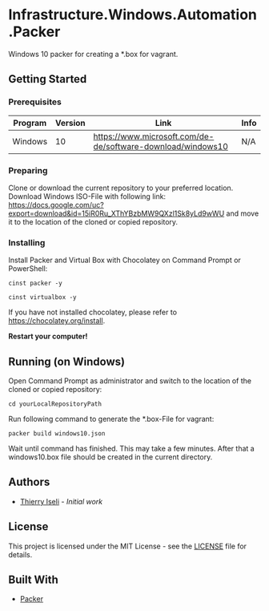 # Infrastructure.Windows.Automation.Packer

Windows 10 packer for creating a *.box for vagrant.

## Getting Started

### Prerequisites

| Program | Version | Link | Info |
|-------------|-------------|-----|--|
| Windows | 10 | https://www.microsoft.com/de-de/software-download/windows10 | N/A |

### Preparing

Clone or download the current repository to your preferred location.
Download Windows ISO-File with following link: https://docs.google.com/uc?export=download&id=15iR0Ru_XThYBzbMW9QXzl1Sk8yLd9wWU and move it to the location of the cloned or copied repository.

### Installing

Install Packer and Virtual Box with Chocolatey on Command Prompt or PowerShell:

```
cinst packer -y
```

```
cinst virtualbox -y
```

If you have not installed chocolatey, please refer to https://chocolatey.org/install. 

**Restart your computer!**

## Running (on Windows)

Open Command Prompt as administrator and switch to the location of the cloned or copied repository:

```
cd yourLocalRepositoryPath
```

Run following command to generate the *.box-File for vagrant:

```
packer build windows10.json
```

Wait until command has finished. This may take a few minutes. After that a windows10.box file should be created in the current directory.

## Authors

- [Thierry Iseli](https://github.com/thierryiseli) - *Initial work*

## License

This project is licensed under the MIT License - see the [LICENSE](LICENSE) file for details.

## Built With

- [Packer](https://www.packer.io/)
